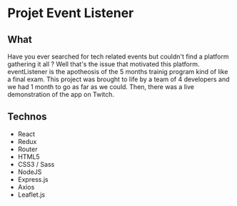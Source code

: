 # Projet Event Listener

## What
Have you ever searched for tech related events but couldn't find a platform gathering it all ? Well that's the issue that motivated this platform. eventListener is the apotheosis of the 5 months trainig program kind of like a final exam. This project was brought to life by a team of 4 developers and we had 1 month to go as far as we could. Then, there was a live demonstration of the app on Twitch.

## Technos

- React
- Redux
- Router
- HTML5
- CSS3 / Sass
- NodeJS
- Express.js
- Axios
- Leaflet.js

